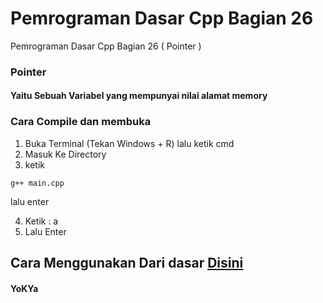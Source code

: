 # Pemrograman Dasar Cpp Bagian 26
 Pemrograman Dasar  Cpp Bagian 26 ( Pointer )

### Pointer 
#### Yaitu Sebuah Variabel yang mempunyai nilai alamat memory

### Cara Compile dan membuka
1. Buka Terminal (Tekan Windows + R) lalu ketik cmd
2. Masuk Ke Directory
3. ketik
```
g++ main.cpp
```
lalu enter

4. Ketik : a
5. Lalu Enter

## Cara Menggunakan Dari dasar [Disini](https://github.com/YoKYa/Pemrograman-Dasar-Cpp-Bagian-1)


#### YoKYa